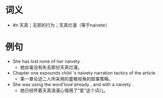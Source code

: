 # 词义
- #n 天真；无邪的行为；天真烂漫（等于naivete）
# 例句
- She has lost none of her naivety .
	- 她丝毫没有失去那份天真烂漫。
- Chapter one expounds child 's naivety narration tactics of the article .
	- 第一章论述二人所采用的童稚视角的叙事策略。
- She was using the word'love'already , and with a naivety .
	- 她已经怀着天真浪漫心情用了“爱”这个词儿。
